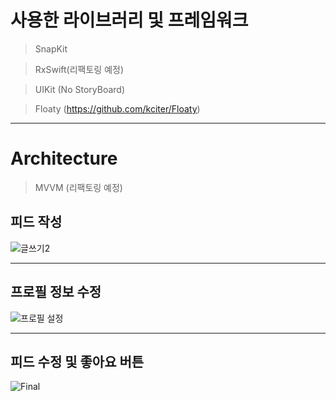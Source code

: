   
  # 사용한 라이브러리 및 프레임워크
  
  > SnapKit
  
  > RxSwift(리팩토링 예정)
  
  > UIKit (No StoryBoard)

> Floaty (https://github.com/kciter/Floaty)
  
---
 
 # Architecture
 
 > MVVM (리팩토링 예정)
  
  
## 피드 작성
  
![글쓰기2](https://user-images.githubusercontent.com/97531269/160947716-957b2884-457c-4585-a4f4-dcdbd0310b5f.gif)
  

  ---
  
## 프로필 정보 수정

![프로필 설정](https://user-images.githubusercontent.com/97531269/160948022-369ee3c2-2e5c-491b-8f7b-47ad2b025560.gif)

---
  
## 피드 수정 및 좋아요 버튼

![Final](https://user-images.githubusercontent.com/97531269/160948195-93ef01cc-48d4-446b-a1b7-f064f3909354.gif)

</div>
